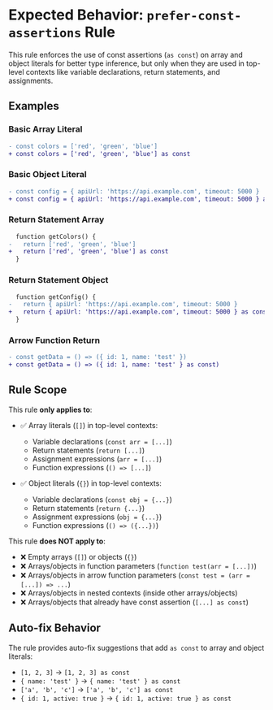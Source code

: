 # Expected Behavior: `prefer-const-assertions` Rule

This rule enforces the use of const assertions (`as const`) on array and object literals for better type inference, but only when they are used in top-level contexts like variable declarations, return statements, and assignments.

## Examples

### Basic Array Literal

```diff
- const colors = ['red', 'green', 'blue']
+ const colors = ['red', 'green', 'blue'] as const
```

### Basic Object Literal

```diff
- const config = { apiUrl: 'https://api.example.com', timeout: 5000 }
+ const config = { apiUrl: 'https://api.example.com', timeout: 5000 } as const
```

### Return Statement Array

```diff
  function getColors() {
-   return ['red', 'green', 'blue']
+   return ['red', 'green', 'blue'] as const
  }
```

### Return Statement Object

```diff
  function getConfig() {
-   return { apiUrl: 'https://api.example.com', timeout: 5000 }
+   return { apiUrl: 'https://api.example.com', timeout: 5000 } as const
  }
```

### Arrow Function Return

```diff
- const getData = () => ({ id: 1, name: 'test' })
+ const getData = () => ({ id: 1, name: 'test' } as const)
```

## Rule Scope

This rule **only applies to**:

- ✅ Array literals (`[]`) in top-level contexts:

  - Variable declarations (`const arr = [...]`)
  - Return statements (`return [...]`)
  - Assignment expressions (`arr = [...]`)
  - Function expressions (`() => [...]`)

- ✅ Object literals (`{}`) in top-level contexts:
  - Variable declarations (`const obj = {...}`)
  - Return statements (`return {...}`)
  - Assignment expressions (`obj = {...}`)
  - Function expressions (`() => ({...})`)

This rule **does NOT apply to**:

- ❌ Empty arrays (`[]`) or objects (`{}`)
- ❌ Arrays/objects in function parameters (`function test(arr = [...])`)
- ❌ Arrays/objects in arrow function parameters (`const test = (arr = [...]) => ...`)
- ❌ Arrays/objects in nested contexts (inside other arrays/objects)
- ❌ Arrays/objects that already have const assertion (`[...] as const`)

## Auto-fix Behavior

The rule provides auto-fix suggestions that add `as const` to array and object literals:

- `[1, 2, 3]` → `[1, 2, 3] as const`
- `{ name: 'test' }` → `{ name: 'test' } as const`
- `['a', 'b', 'c']` → `['a', 'b', 'c'] as const`
- `{ id: 1, active: true }` → `{ id: 1, active: true } as const`
